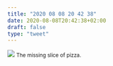 ```yaml
---
title: "2020 08 08 20 42 38"
date: 2020-08-08T20:42:38+02:00
draft: false
type: "tweet"
---
```

![](/img/IMG_1232.jpg)
<small>The missing slice of pizza.</small>
